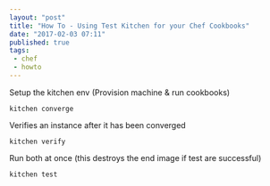 ```yaml
---
layout: "post"
title: "How To - Using Test Kitchen for your Chef Cookbooks"
date: "2017-02-03 07:11"
published: true
tags:
 - chef
 - howto
---
```


Setup the kitchen env (Provision machine & run cookbooks)
```
kitchen converge
```

Verifies an instance after it has been converged
```
kitchen verify
```

Run both at once (this destroys the end image if test are successful)
```
kitchen test
```
